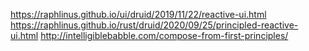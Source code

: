 https://raphlinus.github.io/ui/druid/2019/11/22/reactive-ui.html
https://raphlinus.github.io/rust/druid/2020/09/25/principled-reactive-ui.html
http://intelligiblebabble.com/compose-from-first-principles/
